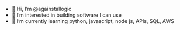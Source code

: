 - 👋 Hi, I’m @againstallogic
- 👀 I’m interested in building software I can use
- 🌱 I’m currently learning python, javascript, node js, APIs, SQL, AWS

<!---
againstallogic/againstallogic is a ✨ special ✨ repository because its `README.md` (this file) appears on your GitHub profile.
You can click the Preview link to take a look at your changes.
--->
